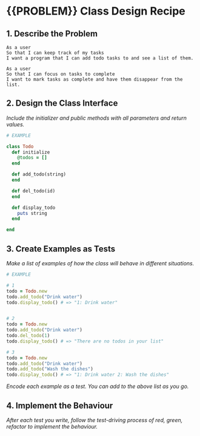 # {{PROBLEM}} Class Design Recipe

## 1. Describe the Problem

    As a user
    So that I can keep track of my tasks
    I want a program that I can add todo tasks to and see a list of them.

    As a user
    So that I can focus on tasks to complete
    I want to mark tasks as complete and have them disappear from the list.

## 2. Design the Class Interface

_Include the initializer and public methods with all parameters and return values._

```ruby
# EXAMPLE

class Todo
  def initialize
    @todos = []
  end

  def add_todo(string)
  end

  def del_todo(id)
  end

  def display_todo
    puts string
  end

end
```

## 3. Create Examples as Tests

_Make a list of examples of how the class will behave in different situations._

```ruby
# EXAMPLE

# 1
todo = Todo.new
todo.add_todo("Drink water")
todo.display_todo() # => "1: Drink water"


# 2
todo = Todo.new
todo.add_todo("Drink water")
todo.del_todo(1)
todo.display_todo() # => "There are no todos in your list"

# 3
todo = Todo.new
todo.add_todo("Drink water")
todo.add_todo("Wash the dishes")
todo.display_todo() # => "1: Drink water 2: Wash the dishes"
```

_Encode each example as a test. You can add to the above list as you go._

## 4. Implement the Behaviour

_After each test you write, follow the test-driving process of red, green, refactor to implement the behaviour._

